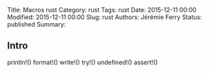 Title: Macros rust
Category: rust
Tags: rust
Date: 2015-12-11 00:00
Modified: 2015-12-11 00:00
Slug: rust
Authors: Jérémie Ferry
Status: published
Summary:

## Intro

println!()
format!()
write!()
try!()
undefined!()
assert!()